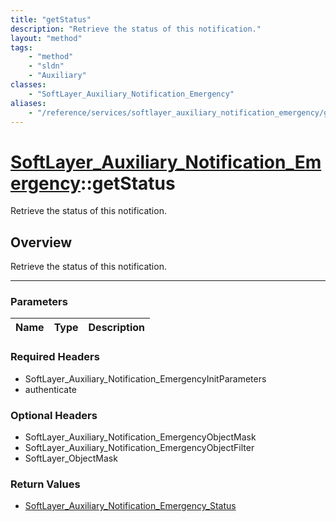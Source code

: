 ```yaml
---
title: "getStatus"
description: "Retrieve the status of this notification."
layout: "method"
tags:
    - "method"
    - "sldn"
    - "Auxiliary"
classes:
    - "SoftLayer_Auxiliary_Notification_Emergency"
aliases:
    - "/reference/services/softlayer_auxiliary_notification_emergency/getStatus"
---
```

# [SoftLayer_Auxiliary_Notification_Emergency](/reference/services/SoftLayer_Auxiliary_Notification_Emergency)::getStatus

Retrieve the status of this notification.


## Overview 
Retrieve the status of this notification.

-----

### Parameters 
|Name | Type | Description |
| --- | --- | --- |


### Required Headers
* SoftLayer_Auxiliary_Notification_EmergencyInitParameters
* authenticate


### Optional Headers
* SoftLayer_Auxiliary_Notification_EmergencyObjectMask
* SoftLayer_Auxiliary_Notification_EmergencyObjectFilter
* SoftLayer_ObjectMask

### Return Values
* <a href='/reference/datatypes/SoftLayer_Auxiliary_Notification_Emergency_Status'>SoftLayer_Auxiliary_Notification_Emergency_Status </a>




